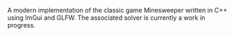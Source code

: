 A modern implementation of the classic game Minesweeper written in C++ using ImGui and GLFW. The associated solver is currently a work in progress.
